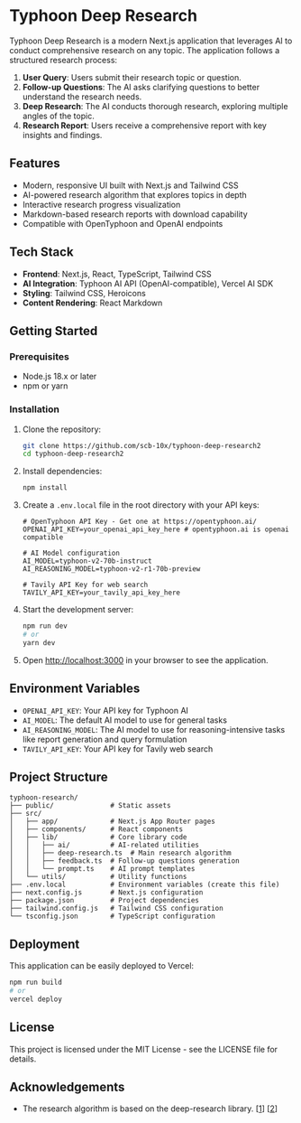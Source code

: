 # Typhoon Deep Research

Typhoon Deep Research is a modern Next.js application that leverages AI to conduct comprehensive research on any topic. The application follows a structured research process:

1. **User Query**: Users submit their research topic or question.
2. **Follow-up Questions**: The AI asks clarifying questions to better understand the research needs.
3. **Deep Research**: The AI conducts thorough research, exploring multiple angles of the topic.
4. **Research Report**: Users receive a comprehensive report with key insights and findings.

## Features

- Modern, responsive UI built with Next.js and Tailwind CSS
- AI-powered research algorithm that explores topics in depth
- Interactive research progress visualization
- Markdown-based research reports with download capability
- Compatible with OpenTyphoon and OpenAI endpoints

## Tech Stack

- **Frontend**: Next.js, React, TypeScript, Tailwind CSS
- **AI Integration**: Typhoon AI API (OpenAI-compatible), Vercel AI SDK
- **Styling**: Tailwind CSS, Heroicons
- **Content Rendering**: React Markdown

## Getting Started

### Prerequisites

- Node.js 18.x or later
- npm or yarn

### Installation

1. Clone the repository:
   ```bash
   git clone https://github.com/scb-10x/typhoon-deep-research2
   cd typhoon-deep-research2
   ```

2. Install dependencies:
   ```bash
   npm install
   ```

3. Create a `.env.local` file in the root directory with your API keys:
   ```
   # OpenTyphoon API Key - Get one at https://opentyphoon.ai/
   OPENAI_API_KEY=your_openai_api_key_here # opentyphoon.ai is openai compatible
   
   # AI Model configuration
   AI_MODEL=typhoon-v2-70b-instruct
   AI_REASONING_MODEL=typhoon-v2-r1-70b-preview
   
   # Tavily API Key for web search
   TAVILY_API_KEY=your_tavily_api_key_here
   ```

4. Start the development server:
   ```bash
   npm run dev
   # or
   yarn dev
   ```

5. Open [http://localhost:3000](http://localhost:3000) in your browser to see the application.

## Environment Variables

- `OPENAI_API_KEY`: Your API key for Typhoon AI
- `AI_MODEL`: The default AI model to use for general tasks
- `AI_REASONING_MODEL`: The AI model to use for reasoning-intensive tasks like report generation and query formulation
- `TAVILY_API_KEY`: Your API key for Tavily web search

## Project Structure

```
typhoon-research/
├── public/              # Static assets
├── src/
│   ├── app/             # Next.js App Router pages
│   ├── components/      # React components
│   ├── lib/             # Core library code
│   │   ├── ai/          # AI-related utilities
│   │   ├── deep-research.ts  # Main research algorithm
│   │   ├── feedback.ts  # Follow-up questions generation
│   │   └── prompt.ts    # AI prompt templates
│   └── utils/           # Utility functions
├── .env.local           # Environment variables (create this file)
├── next.config.js       # Next.js configuration
├── package.json         # Project dependencies
├── tailwind.config.js   # Tailwind CSS configuration
└── tsconfig.json        # TypeScript configuration
```

## Deployment

This application can be easily deployed to Vercel:

```bash
npm run build
# or
vercel deploy
```

## License

This project is licensed under the MIT License - see the LICENSE file for details.

## Acknowledgements

- The research algorithm is based on the deep-research library. [[1](https://github.com/dzhng/deep-research)] [[2](https://github.com/AnotiaWang/deep-research-web-ui)]
